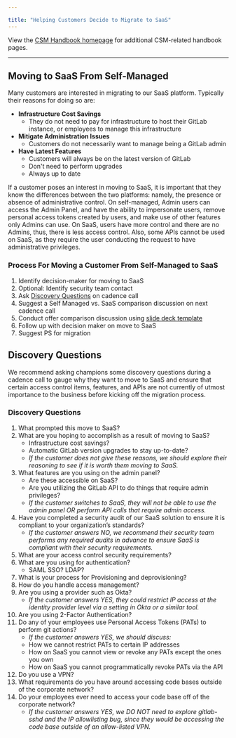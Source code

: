```yaml
---

title: "Helping Customers Decide to Migrate to SaaS"
---
```

 




View the [CSM Handbook homepage](https://about.gitlab.com/handbook/customer-success/csm/) for additional CSM-related handbook pages.

---

## Moving to SaaS From Self-Managed

Many customers are interested in migrating to our SaaS platform. Typically their reasons for doing so are:

- **Infrastructure Cost Savings**
   - They do not need to pay for infrastructure to host their GitLab instance, or employees to manage this infrastructure
- **Mitigate Administration Issues**
   - Customers do not necessarily want to manage being a GitLab admin
- **Have Latest Features**
   - Customers will always be on the latest version of GitLab
   - Don't need to perform upgrades
   - Always up to date

If a customer poses an interest in moving to SaaS, it is important that they know the differences between the two platforms: namely, the presence or absence of administrative control. On self-managed, Admin users can access the Admin Panel, and have the ability to impersonate users, remove personal access tokens created by users, and make use of other features only Admins can use. On SaaS, users have more control and there are no Admins, thus, there is less access control. Also, some APIs cannot be used on SaaS, as they require the user conducting the request to have administrative privileges.

### Process For Moving a Customer From Self-Managed to SaaS

1. Identify decision-maker for moving to SaaS
1. Optional: Identify security team contact
1. Ask [Discovery Questions](https://about.gitlab.com/handbook/customer-success/csm/risk-mitigation/self-managed-vs-saas/#discovery-questions) on cadence call
1. Suggest a Self Managed vs. SaaS comparison discussion on next cadence call
1. Conduct offer comparison discussion using [slide deck template](https://docs.google.com/presentation/d/1mNCUCNgtxwXsINjpHxYK32os9D6JLJ9oGIuISCANPtY/edit?usp=sharing)
1. Follow up with decision maker on move to SaaS
1. Suggest PS for migration

## Discovery Questions

We recommend asking champions some discovery questions during a cadence call to gauge why they want to move to SaaS and ensure that certain access control items, features, and APIs are not currently of utmost importance to the business before kicking off the migration process.

### Discovery Questions

1. What prompted this move to SaaS?
1. What are you hoping to accomplish as a result of moving to SaaS?
   - Infrastructure cost savings?
   - Automatic GitLab version upgrades to stay up-to-date?
   - *If the customer does not give these reasons, we should explore their reasoning to see if it is worth them moving to SaaS.*
1. What features are you using on the admin panel?
   - Are these accessible on SaaS?
   - Are you utilizing the GitLab API to do things that require admin privileges?
   - *If the customer switches to SaaS, they will not be able to use the admin panel OR perform API calls that require admin access.*
1. Have you completed a security audit of our SaaS solution to ensure it is compliant to your organization’s standards?
   - *If the customer answers NO, we recommend their security team performs any required audits in advance to ensure SaaS is compliant with their security requirements.*
1. What are your access control security requirements?
1. What are you using for authentication?
   - SAML SSO? LDAP?
1. What is your process for Provisioning and deprovisioning?
1. How do you handle access management?
1. Are you using a provider such as Okta?
   - *If the customer answers YES, they could restrict IP access at the identity provider level via a setting in Okta or a similar tool.*
1. Are you using 2-Factor Authentication?
1. Do any of your employees use Personal Access Tokens (PATs) to perform git actions?
   - *If the customer answers YES, we should discuss:*
   - How we cannot restrict PATs to certain IP addresses
   - How on SaaS you cannot view or revoke any PATs except the ones you own
   - How on SaaS you cannot programmatically revoke PATs via the API
1. Do you use a VPN?
1. What requirements do you have around accessing code bases outside of the corporate network?
1. Do your employees ever need to access your code base off of the corporate network?
   - *If the customer answers YES, we DO NOT need to explore gitlab-sshd and the IP allowlisting bug, since they would be accessing the code base outside of an allow-listed VPN.*
